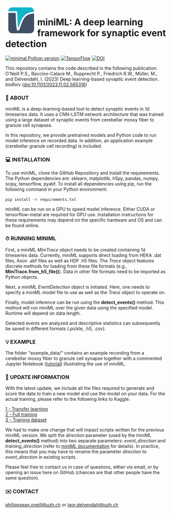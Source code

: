 <img align="left" width="100" height="100" src="minML_icon.png">

# miniML: A deep learning framework for synaptic event detection

[![minimal Python version](https://img.shields.io/badge/Python%3E%3D-3.9-grey.svg?style=for-the-badge&logo=python&labelColor=3670A0&logoColor=white)](https://www.anaconda.com/download/)
[![TensorFlow](https://img.shields.io/badge/TensorFlow-%23FF6F00.svg?style=for-the-badge&logo=TensorFlow&logoColor=white)](https://www.tensorflow.org)
[![DOI](https://img.shields.io/badge/DOI-10.1101/2023.11.02.565316-grey.svg?style=for-the-badge&logo=doi&labelColor=green&logoColor=white)](https://www.biorxiv.org/content/10.1101/2023.11.02.565316)


This repository contains the code described in the following publication:  
O'Neill P.S., Baccino-Calace M., Rupprecht P., Friedrich R.W., Müller, M., and Delvendahl, I. 
(2023) Deep learning-based synaptic event detection. _bioRxiv_ ([doi:10.1101/2023.11.02.565316](https://www.biorxiv.org/content/10.1101/2023.11.02.565316))  


### 🧠 ABOUT

miniML is a deep-learning-based tool to detect synaptic events in 1d timeseries data. It uses a CNN-LSTM network architecture that was trained using a large dataset of synaptic events from cerebellar mossy fiber to granule cell synapses. 

In this repository, we provide pretrained models and Python code to run model inference on recorded data. In addition, an application example (cerebellar granule cell recording) is included.


### 💻 INSTALLATION

To use miniML, clone the GitHub Repositiory and install the requirements. The Python dependencies are: sklearn, matplotlib, h5py, pandas, numpy, scipy, tensorflow, pyabf. To install all dependencies using pip, run the following command in your Python environment:

`pip install -r requirements.txt`

miniML can be run on a GPU to speed model inference. Either CUDA or tensorflow-metal are required for GPU use. Installation instructions for these requirements may depend on the specific hardware and OS and can be found online.


### ⏱ RUNNING MINIML

First, a miniML *MiniTrace* object needs to be created containing 1d timeseries data. Currently, miniML supports direct loading from HEKA .dat files, Axon .abf files as well as HDF .h5 files. The *Trace* object features discrete methods for loading from these file formats (e.g., **MiniTrace.from_h5_file()**). Data in other file formats need to be imported as Python objects.

Next, a miniML *EventDetection* object is initiated. Here, one needs to specify a miniML model file to use as well as the *Trace* object to operate on. 

Finally, model inference can be run using the **detect_events()** method. This method will run miniML over the given data using the specified model. Runtime will depend on data length.

Detected events are analyzed and descriptive statistics can subsequently be saved in different formats (.pickle, .h5, .csv).


### 💡 EXAMPLE

The folder "example_data/" contains an example recording from a cerebellar mossy fiber to granule cell synapse together with a commented Jupyter Notebook ([tutorial](tutorial.ipynb)) illustrating the use of miniML.


### 📢 UPDATE INFORMATION

With the latest update, we include all the files required to generate and score the data to train a new model and use the model on your data. For the actual training, please refer to the following links to Kaggle:  

[1 - Transfer learning](https://www.kaggle.com/code/philipponeill/miniml-transfer-learning)  
[2 - Full training](https://www.kaggle.com/code/philipponeill/miniml-full-training)  
[3 - Training dataset](https://www.kaggle.com/datasets/philipponeill/miniml-training-data)  

We had to make one change that will impact scripts written for the previous miniML version. We split the *direction* parameter (used by the miniML **detect_events()** method) into two separate parameters: *event_direction* and *training_direction* (refer to [miniML documentation](miniML_documentation.pdf) for details). In practice, this means that you may have to rename the parameter *direction* to *event_direction* in existing scripts.

Please feel free to contact us in case of questions, either via email, or by opening an issue here on GitHub (chances are that other people have the same question).


### ✉️ CONTACT
philippsean.oneill@uzh.ch or igor.delvendahl@uzh.ch
